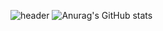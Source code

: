 <!--
**Hanrabbit06/Hanrabbit06** is a ✨ _special_ ✨ repository because its `README.md` (this file) appears on your GitHub profile.

Here are some ideas to get you started:

- 🔭 I’m currently working on ...
- 🌱 I’m currently learning ...
- 👯 I’m looking to collaborate on ...
- 🤔 I’m looking for help with ...
- 💬 Ask me about ...
- 📫 How to reach me: ...
- 😄 Pronouns: ...
- ⚡ Fun fact: ...
-->
![header](https://capsule-render.vercel.app/api?type=waving&height=300&section=header&color=timeAuto&text=Hello%World!&text=capsule_render&animation=fadeIn)
![Anurag's GitHub stats](https://github-readme-stats.vercel.app/api?username=Hanrabbit06&show_icons=true&theme=radical)
